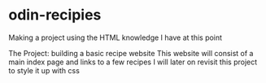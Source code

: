 # odin-recipies
Making a project using the HTML knowledge I have at this point

The Project: building a basic recipe website
This website will consist of a main index page and links to a few recipes
I will later on revisit this project to style it up with css